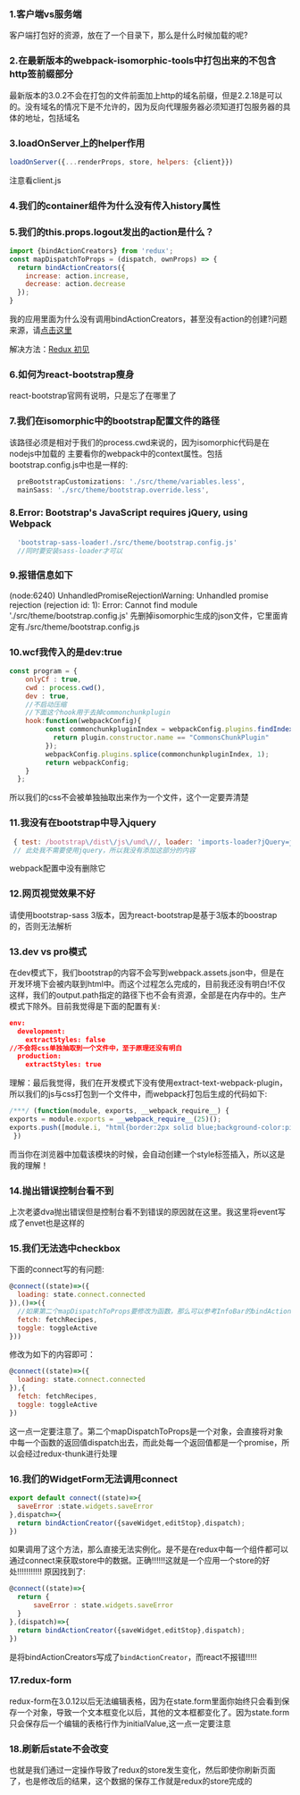 ### 1.客户端vs服务端
客户端打包好的资源，放在了一个目录下，那么是什么时候加载的呢?

### 2.在最新版本的webpack-isomorphic-tools中打包出来的不包含http签前缀部分
最新版本的3.0.2不会在打包的文件前面加上http的域名前缀，但是2.2.18是可以的。没有域名的情况下是不允许的，因为反向代理服务器必须知道打包服务器的具体的地址，包括域名

### 3.loadOnServer上的helper作用
```js
loadOnServer({...renderProps, store, helpers: {client}})
```
注意看client.js

### 4.我们的container组件为什么没有传入history属性

### 5.我们的this.props.logout发出的action是什么？
```js
import {bindActionCreators} from 'redux';
const mapDispatchToProps = (dispatch, ownProps) => {
  return bindActionCreators({
    increase: action.increase,
    decrease: action.decrease
  });
}
```
我的应用里面为什么没有调用bindActionCreators，甚至没有action的创建?问题来源，请[点击这里](http://www.tuicool.com/articles/MrmYN36)

解决方法：[Redux 初见](https://segmentfault.com/a/1190000006671759)

### 6.如何为react-bootstrap瘦身
react-bootstrap官网有说明，只是忘了在哪里了

### 7.我们在isomorphic中的bootstrap配置文件的路径
该路径必须是相对于我们的process.cwd来说的，因为isomorphic代码是在nodejs中加载的
主要看你的webpack中的context属性。包括bootstrap.config.js中也是一样的:
```js
  preBootstrapCustomizations: './src/theme/variables.less',
  mainSass: './src/theme/bootstrap.override.less',
```

### 8.Error: Bootstrap's JavaScript requires jQuery, using Webpack
```js
  'bootstrap-sass-loader!./src/theme/bootstrap.config.js'
  //同时要安装sass-loader才可以
```

### 9.报错信息如下
 (node:6240) UnhandledPromiseRejectionWarning: Unhandled promise rejection (rejection id: 1): Error: Cannot find module './src/theme/bootstrap.config.js'
先删掉isomorphic生成的json文件，它里面肯定有./src/theme/bootstrap.config.js

### 10.wcf我传入的是dev:true
```js
const program = {
    onlyCf : true,
    cwd : process.cwd(),
    dev : true,
    //不启动压缩
    //下面这个hook用于去掉commonchunkplugin
    hook:function(webpackConfig){
         const commonchunkpluginIndex = webpackConfig.plugins.findIndex(plugin => {
           return plugin.constructor.name == "CommonsChunkPlugin"
         });
         webpackConfig.plugins.splice(commonchunkpluginIndex, 1);
         return webpackConfig;
    }
  };
```
所以我们的css不会被单独抽取出来作为一个文件，这个一定要弄清楚

### 11.我没有在bootstrap中导入jquery
```js
 { test: /bootstrap\/dist\/js\/umd\//, loader: 'imports-loader?jQuery=jquery' },
 // 此处我不需要使用jquery，所以我没有添加这部分的内容
```
webpack配置中没有删除它

### 12.网页视觉效果不好
请使用bootstrap-sass 3版本，因为react-bootstrap是基于3版本的boostrap的，否则无法解析

### 13.dev vs pro模式
在dev模式下，我们bootstrap的内容不会写到webpack.assets.json中，但是在开发环境下会被内联到html中。而这个过程怎么完成的，目前我还没有明白!不仅这样，我们的output.path指定的路径下也不会有资源，全部是在内存中的。生产模式下除外。目前我觉得是下面的配置有关:
```json
env:
  development:
    extractStyles: false
//不会将css单独抽取到一个文件中，至于原理还没有明白
  production:
    extractStyles: true
```
理解：最后我觉得，我们在开发模式下没有使用extract-text-webpack-plugin，所以我们的js与css打包到一个文件中，而webpack打包后生成的代码如下:
```js
/***/ (function(module, exports, __webpack_require__) {
exports = module.exports = __webpack_require__(25)();
exports.push([module.i, "html{border:2px solid blue;background-color:pink}body{background-color:#d3d3d3;color:#000}body div{font-weight:700}body div span{font-weight:400}", "", {"version":3,"sources":["C:/Users/Administrator/Desktop/test/test/C:/Users/Administrator/Desktop/test/test/styles.less","C:/Users/Administrator/Desktop/test/test/styles.less"],"names":[],"mappings":"AAAA,KACC,sBAAA,AACA,qBAAA,CCCA,ADED,KACE,yBAAA,AACA,UAAA,CCCD,ADHD,SAII,eAAA,CCEH,ADND,cAOM,eAAA,CCEL","file":"styles.less","sourcesContent":["html{\n\tborder:2px solid blue;\n\tbackground-color:pink;\n}\n/*test项目/test/styles.sccc*/\nbody {\n  background-color: lightgray;\n  color: black;\n  div {\n    font-weight: bold;\n\n    span {\n      font-weight: normal;\n    }\n  }\n}\n","html {\n  border: 2px solid blue;\n  background-color: pink;\n}\n/*test项目/test/styles.sccc*/\nbody {\n  background-color: lightgray;\n  color: black;\n}\nbody div {\n  font-weight: bold;\n}\nbody div span {\n  font-weight: normal;\n}\n"],"sourceRoot":""}]);
 })
```
而当你在浏览器中加载该模块的时候，会自动创建一个style标签插入，所以这是我的理解！

### 14.抛出错误控制台看不到
上次老婆dva抛出错误但是控制台看不到错误的原因就在这里。我这里将event写成了envet也是这样的

### 15.我们无法选中checkbox
下面的connect写的有问题:
```js
@connect((state)=>({
  loading: state.connect.connected
}),()=>({
  //如果第二个mapDispatchToProps要修改为函数，那么可以参考InfoBar的bindActionCreator来完成
  fetch: fetchRecipes,
  toggle: toggleActive
}))
```
修改为如下的内容即可：
```js
@connect((state)=>({
  loading: state.connect.connected
}),{
  fetch: fetchRecipes,
  toggle: toggleActive
})
```
这一点一定要注意了。第二个mapDispatchToProps是一个对象，会直接将对象中每一个函数的返回值dispatch出去，而此处每一个返回值都是一个promise，所以会经过redux-thunk进行处理

### 16.我们的WidgetForm无法调用connect
```js
export default connect((state)=>{
  saveError :state.widgets.saveError
},dispatch=>{
  return bindActionCreator({saveWidget,editStop},dispatch);
})
```
如果调用了这个方法，那么直接无法实例化。是不是在redux中每一个组件都可以通过connect来获取store中的数据。正确!!!!!!这就是一个应用一个store的好处!!!!!!!!!!!
原因找到了:
```js
@connect((state)=>{
  return {
      saveError : state.widgets.saveError
  }
},(dispatch)=>{
  return bindActionCreator({saveWidget,editStop},dispatch);
})
```
是将bindActionCreators写成了`bindActionCreator`，而react不报错!!!!!

### 17.redux-form
redux-form在3.0.12以后无法编辑表格，因为在state.form里面你始终只会看到保存一个对象，导致一个文本框变化以后，其他的文本框都变化了。因为state.form只会保存后一个编辑的表格行作为initialValue,这一点一定要注意

### 18.刷新后state不会改变
也就是我们通过一定操作导致了redux的store发生变化，然后即使你刷新页面了，也是修改后的结果，这个数据的保存工作就是redux的store完成的